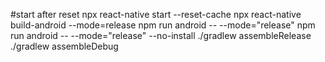 #start after reset 
npx react-native start --reset-cache
npx react-native build-android --mode=release
npm run android -- --mode="release"
npm run android -- --mode="release" --no-install
./gradlew assembleRelease
./gradlew assembleDebug